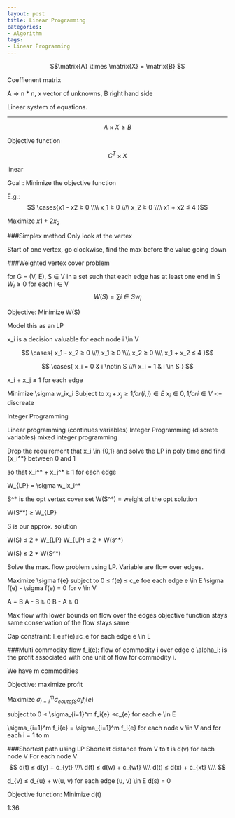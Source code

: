 ```yaml
---
layout: post
title: Linear Programming
categories:
- Algorithm
tags:
- Linear Programming
---
```


$$\matrix{A} \times \matrix{X} = \matrix{B}  $$

Coeffienent matrix

A => n * n, x vector of unknowns, B right hand side

Linear system of equations.

_____

$$A \times X ≥ B$$

Objective function

$$C^T \times X $$

linear

Goal : Minimize the objective function

E.g.:
$$
\cases{x1 - x2 ≥ 0 \\\\
x_1 ≥ 0	\\\\
x_2 ≥ 0	\\\\
x1 + x2 ≤ 4
}$$

Maximize
$x1 + 2x_2$

###Simplex method
Only look at the vertex

Start of one vertex, go clockwise, find the max before the value going down

###Weighted vertex cover problem

for G = (V, E), S $\in$ V in a set such that each edge has at least one end in S $W_i ≥ 0$ for each i $\in$ V $$W(S) = \sum i \in S w_i$$

Objective: Minimize W(S)


Model this as an LP

x_i is a decision valuable for each node i \in V


$$
\cases{
x_1 - x_2 ≥ 0 \\\\
x_1 ≥ 0	\\\\
x_2 ≥ 0	\\\\
x_1 + x_2 ≤ 4
}$$

$$
\cases{
x_i = 0 & i \notin S \\\\
x_i = 1 & i \in S
}
$$

x_i + x_j ≥ 1 for each edge


Minimize \sigma w_ix_i
Subject to
$x_i + x_j ≥ 1 for (i, j) \in E$
$x_i \in {0,1} for i \in V$  <= discreate

Integer Programming

Linear programming	(continues variables)
Integer Programming	(discrete variables)
mixed integer programming



Drop the requirement that x_i \in {0,1}
and solve the LP in poly time and find {x_i^*} between 0 and 1

so that x_i^* + x_j^* ≥ 1 for each edge

W_{LP} = \sigma w_ix_i^*

S^* is the opt vertex cover set
W(S^*) = weight of the opt solution

W(S^*) ≥ W_{LP}

S is our approx. solution

W(S) ≤ 2 * W_{LP}
W_{LP} ≤ 2 * W(s^*)

W(S) ≤ 2 * W(S^*)

Solve the max. flow problem using LP. Variable are flow over edges.

Maximize \sigma f{e}
subject to
0 ≤ f(e) ≤ c_e foe each edge e \in E
\sigma f(e) - \sigma f(e) = 0 for v \in V


A = B
A - B ≥ 0
B - A ≥ 0

Max flow with lower bounds on flow over the edges
objective function stays same
conservation of the flow stays same

Cap constraint: l_e≤f(e)≤c_e for each edge e \in E

###Multi commodity flow
f_i(e): flow of commodity i over edge e
\alpha_i: is the profit associated with one unit of flow for commodity i.

We have m commodities

Objective: maximize profit

Maximize $\sigma_{l=i}^m \sigma_{eoutofS} \alpha_i f_i(e)$

subject to 0 ≤ \sigma_{i=1}^m f_i{e} ≤c_{e} for each e \in E

\sigma_{i=1}^m f_i{e} = \sigma_{i=1}^m f_i{e} for each node v \in V and for each i = 1 to m

###Shortest path using LP
Shortest distance from V to t is d(v) for each node V
For each node V
$$
d(t) ≤ d(y) + c_{yt} \\\\
d(t) ≤ d(w) + c_{wt} \\\\
d(t) ≤ d(x) + c_{xt} \\\\
$$

d_{v} ≤ d_{u} + w(u, v) for each edge (u, v) \in E
d(s) = 0

Objective function:
	Minimize d(t)

1:36
